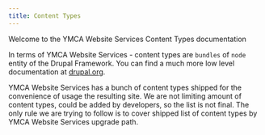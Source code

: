 ```yaml
---
title: Content Types
---
```


Welcome to the YMCA Website Services Content Types documentation

In terms of YMCA Website Services - content types are ```bundles``` of ```node``` entity of the Drupal Framework.
You can find a much more low level documentation at [drupal.org](https://www.drupal.org/docs/8).

YMCA Website Services has a bunch of content types shipped for the convenience of usage the resulting site.
We are not limiting amount of content types, could be added by developers, so the list is not final.
The only rule we are trying to follow is to cover shipped list of content types by YMCA Website Services upgrade path.

